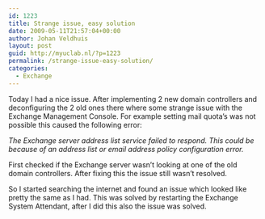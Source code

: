 ```yaml
---
id: 1223
title: Strange issue, easy solution
date: 2009-05-11T21:57:04+00:00
author: Johan Veldhuis
layout: post
guid: http://myuclab.nl/?p=1223
permalink: /strange-issue-easy-solution/
categories:
  - Exchange
---
```

Today I had a nice issue. After implementing 2 new domain controllers and deconfiguring the 2 old ones there where some strange issue with the Exchange Management Console. For example setting mail quota&#8217;s was not possible this caused the following error:

_The Exchange server address list service failed to respond. This could be because of an address list or email address policy configuration error._

First checked if the Exchange server wasn&#8217;t looking at one of the old domain controllers. After fixing this the issue still wasn&#8217;t resolved.

So I started searching the internet and found an issue which looked like pretty the same as I had. This was solved by restarting the Exchange System Attendant, after I did this also the issue was solved.